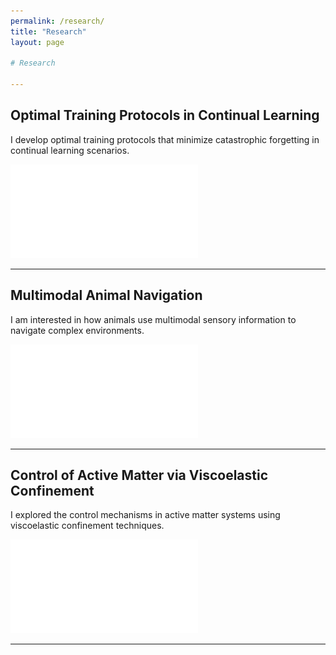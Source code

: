 ```yaml
---
permalink: /research/
title: "Research"
layout: page

# Research 

---
```


## Optimal Training Protocols in Continual Learning

I develop optimal training protocols that minimize catastrophic forgetting in continual learning scenarios. 

![Continual Learning](images/loss_comparison.pdf)

---

## Multimodal Animal Navigation

I am interested in how animals use multimodal sensory information to navigate complex environments. 

![Animal Navigation](images/fig_new_scale.pdf)

---

## Control of Active Matter via Viscoelastic Confinement

I explored the control mechanisms in active matter systems using viscoelastic confinement techniques. 

![Active Matter](images/SchemeNew.pdf)

---



